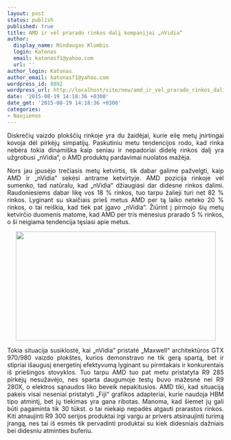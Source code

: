 ```yaml
---
layout: post
status: publish
published: true
title: AMD ir vėl prarado rinkos dalį kompanijai „nVidia“
author:
  display_name: Mindaugas Klumbis
  login: Katonas
  email: katonasf1@yahoo.com
  url: ''
author_login: Katonas
author_email: katonasf1@yahoo.com
wordpress_id: 8892
wordpress_url: http://localhost/site/new/amd_ir_vel_prarado_rinkos_dali_nvidia/
date: '2015-08-19 14:18:36 +0300'
date_gmt: '2015-08-19 14:18:36 +0300'
categories:
- Naujienos
---
```

<p style="text-align: justify;">
	Diskrečių vaizdo plok&scaron;čių rinkoje yra du žaidėjai, kurie eilę metų įnirtingai kovoja dėl pirkėjų simpatijų. Paskutiniu metu tendencijos rodo, kad rinka nebėra tokia dinami&scaron;ka kaip seniau ir nepadoriai didelę rinkos dalį yra užgrobusi &bdquo;nVidia&ldquo;, o AMD produktų pardavimai nuolatos mažėja.</p>
<p style="text-align: justify;">
	Nors jau įpusėjo trečiasis metų ketvirtis, tik dabar galime pažvelgti, kaip AMD ir &bdquo;nVidia&ldquo; sekėsi antrame ketvirtyje. AMD pozicija rinkoje vėl sumenko, tad natūralu, kad &bdquo;nVidia&ldquo; džiaugiasi dar didesne rinkos dalimi. Raudoniesiems dabar likę vos 18 % rinkos, tuo tarpu žalieji turi net 82 % rinkos. Lyginant su skaičiais prie&scaron; metus AMD per tą laiko neteko 20 % rinkos, o tai rei&scaron;kia, kad tiek pat įgavo &bdquo;nVidia&ldquo;. Žiūrint į pirmojo &scaron;ių metų ketvirčio duomenis matome, kad AMD per tris mėnesius prarado 5 % rinkos, o &scaron;i neigiama tendencija tęsiasi apie metus.</p>
<p style="text-align: center;">
	<a href="http://technews.lt/userfiles/47105_06_amds-gpu-market-share-drops-again-even-release-fury_full.png"><img alt="" src="http://technews.lt/userfiles/47105_06_amds-gpu-market-share-drops-again-even-release-fury_full.png" style="width: 465px; height: 254px;" /></a></p>
<p style="text-align: justify;">
	Tokia situacija susiklostė, kai &bdquo;nVidia&ldquo; pristatė &bdquo;Maxwell&ldquo; architektūros GTX 970/980 vaizdo plok&scaron;tes, kurios demonstravo ne tik gerą spartą, bet ir stipriai i&scaron;augusį energetinį efektyvumą lyginant su pirmtakais ir konkurentais i&scaron; prie&scaron;ingos stovyklos. Tuo tarpu AMD tuo pat metu pristatyta R9 285 pirkėjų nesužavėjo, nes sparta daugumoje testų buvo mažesnė nei R9 280X, o elektros sąnaudos liko beveik nepakitusios. AMD tiki, kad situaciją pakeis visai neseniai pristatyti &bdquo;Fiji&ldquo; grafikos adapteriai, kurie naudoja HBM tipo atmintį, bet jų tiekimas yra gana ribotas. Manoma, kad &scaron;iemet jų gali būti pagaminta tik 30 tūkst. o tai niekaip nepadės atgauti prarastos rinkos. Kiti atnaujinti R9 300 serijos produktai irgi vargu ar privers atsinaujinti turimą įrangą, nes tai i&scaron; esmės tik pervadinti produktai su kiek didesniais dažniais bei didesniu atminties buferiu.</p>
